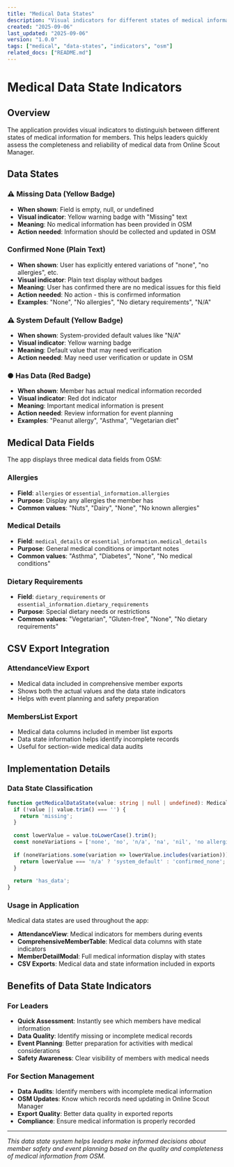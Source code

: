 ```yaml
---
title: "Medical Data States"
description: "Visual indicators for different states of medical information from OSM"
created: "2025-09-06"
last_updated: "2025-09-06"
version: "1.0.0"
tags: ["medical", "data-states", "indicators", "osm"]
related_docs: ["README.md"]
---
```


# Medical Data State Indicators

## Overview

The application provides visual indicators to distinguish between different states of medical information for members. This helps leaders quickly assess the completeness and reliability of medical data from Online Scout Manager.

## Data States

### ⚠️ Missing Data (Yellow Badge)
- **When shown**: Field is empty, null, or undefined
- **Visual indicator**: Yellow warning badge with "Missing" text
- **Meaning**: No medical information has been provided in OSM
- **Action needed**: Information should be collected and updated in OSM

### Confirmed None (Plain Text)
- **When shown**: User has explicitly entered variations of "none", "no allergies", etc.
- **Visual indicator**: Plain text display without badges
- **Meaning**: User has confirmed there are no medical issues for this field
- **Action needed**: No action - this is confirmed information
- **Examples**: "None", "No allergies", "No dietary requirements", "N/A"

### ⚠️ System Default (Yellow Badge)
- **When shown**: System-provided default values like "N/A"
- **Visual indicator**: Yellow warning badge
- **Meaning**: Default value that may need verification
- **Action needed**: May need user verification or update in OSM

### ● Has Data (Red Badge)
- **When shown**: Member has actual medical information recorded
- **Visual indicator**: Red dot indicator
- **Meaning**: Important medical information is present
- **Action needed**: Review information for event planning
- **Examples**: "Peanut allergy", "Asthma", "Vegetarian diet"

## Medical Data Fields

The app displays three medical data fields from OSM:

### Allergies
- **Field**: `allergies` or `essential_information.allergies`
- **Purpose**: Display any allergies the member has
- **Common values**: "Nuts", "Dairy", "None", "No known allergies"

### Medical Details
- **Field**: `medical_details` or `essential_information.medical_details`
- **Purpose**: General medical conditions or important notes
- **Common values**: "Asthma", "Diabetes", "None", "No medical conditions"

### Dietary Requirements
- **Field**: `dietary_requirements` or `essential_information.dietary_requirements`
- **Purpose**: Special dietary needs or restrictions
- **Common values**: "Vegetarian", "Gluten-free", "None", "No dietary requirements"

## CSV Export Integration

### AttendanceView Export
- Medical data included in comprehensive member exports
- Shows both the actual values and the data state indicators
- Helps with event planning and safety preparation

### MembersList Export
- Medical data columns included in member list exports
- Data state information helps identify incomplete records
- Useful for section-wide medical data audits

## Implementation Details

### Data State Classification
```typescript
function getMedicalDataState(value: string | null | undefined): MedicalDataState {
  if (!value || value.trim() === '') {
    return 'missing';
  }
  
  const lowerValue = value.toLowerCase().trim();
  const noneVariations = ['none', 'no', 'n/a', 'na', 'nil', 'no allergies', 'no medical conditions'];
  
  if (noneVariations.some(variation => lowerValue.includes(variation))) {
    return lowerValue === 'n/a' ? 'system_default' : 'confirmed_none';
  }
  
  return 'has_data';
}
```

### Usage in Application
Medical data states are used throughout the app:
- **AttendanceView**: Medical indicators for members during events
- **ComprehensiveMemberTable**: Medical data columns with state indicators
- **MemberDetailModal**: Full medical information display with states
- **CSV Exports**: Medical data and state information included in exports

## Benefits of Data State Indicators

### For Leaders
- **Quick Assessment**: Instantly see which members have medical information
- **Data Quality**: Identify missing or incomplete medical records
- **Event Planning**: Better preparation for activities with medical considerations
- **Safety Awareness**: Clear visibility of members with medical needs

### For Section Management
- **Data Audits**: Identify members with incomplete medical information
- **OSM Updates**: Know which records need updating in Online Scout Manager
- **Export Quality**: Better data quality in exported reports
- **Compliance**: Ensure medical information is properly recorded

---

*This data state system helps leaders make informed decisions about member safety and event planning based on the quality and completeness of medical information from OSM.*